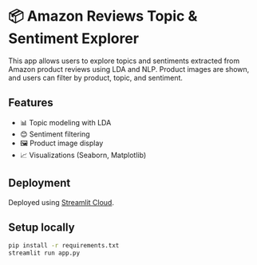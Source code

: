 # 📦 Amazon Reviews Topic & Sentiment Explorer

This app allows users to explore topics and sentiments extracted from Amazon product reviews using LDA and NLP. Product images are shown, and users can filter by product, topic, and sentiment.

## Features
- 📊 Topic modeling with LDA
- 😊 Sentiment filtering
- 🖼️ Product image display
- 📈 Visualizations (Seaborn, Matplotlib)

## Deployment
Deployed using [Streamlit Cloud](https://streamlit.io/cloud).

## Setup locally
```bash
pip install -r requirements.txt
streamlit run app.py
```
